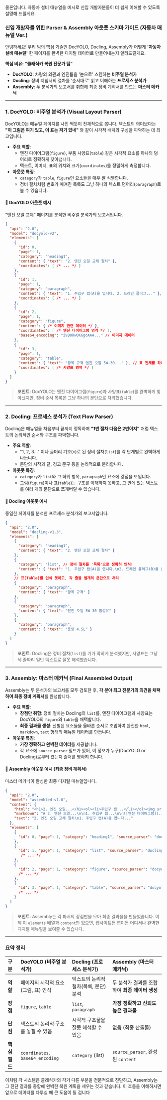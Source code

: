 물론입니다. 자동차 설비 매뉴얼을 예시로 신입 개발자분들이 더 쉽게 이해할 수 있도록 설명해 드릴게요.

### 신입 개발자를 위한 Parser & Assembly 아웃풋 스키마 가이드 (자동차 매뉴얼 Ver.)

안녕하세요! 우리 팀의 핵심 기술인 DocYOLO, Docling, Assembly가 어떻게 **'자동차 설비 매뉴얼'** 한 페이지를 완벽한 디지털 데이터로 만들어내는지 알려드릴게요.

**핵심 비유: "클래식카 복원 전문가 팀"**

- **DocYOLO**: 차량의 외관과 엔진룸을 '눈으로' 스캔하는 **비주얼 분석가**
- **Docling**: 정비 지침서의 절차를 '순서대로' 읽고 이해하는 **프로세스 분석가**
- **Assembly**: 두 분석가의 보고서를 취합해 최종 정비 계획서를 만드는 **마스터 메카닉**

---

### 1. DocYOLO: 비주얼 분석가 (Visual Layout Parser)

DocYOLO는 매뉴얼 페이지를 사진 찍듯이 전체적으로 봅니다. 텍스트의 의미보다는 **"이 그림은 여기 있고, 이 표는 저기 있네"** 와 같이 시각적 배치와 구성을 파악하는 데 최고입니다.

- **주요 역할**:
  - 엔진 다이어그램(`figure`), 부품 사양표(`table`) 같은 시각적 요소를 하나의 덩어리로 정확하게 찾아냅니다.
  - 텍스트, 이미지, 표의 위치와 크기(`coordinates`)를 정밀하게 측정합니다.
- **아웃풋 특징**:
  - `category`가 `table`, `figure`인 요소들을 매우 잘 식별합니다.
  - 정비 절차처럼 번호가 매겨진 목록도 그냥 하나의 텍스트 덩어리(`paragraph`)로 볼 수 있습니다.

#### 📄 DocYOLO 아웃풋 예시

"엔진 오일 교체" 페이지를 분석한 비주얼 분석가의 보고서입니다.

```json
{
  "api": "2.0",
  "model": "docyolo-v2",
  "elements": [
    {
      "id": 0,
      "page": 1,
      "category": "heading1",
      "content": { "text": "2. 엔진 오일 교체 절차" },
      "coordinates": [ /* ... */ ]
    },
    {
      "id": 1,
      "page": 1,
      "category": "paragraph",
      "content": { "text": "1. 주입구 캡(A)을 엽니다. 2. 드레인 플러그..." }, // 목록을 하나의 문단으로 인식
      "coordinates": [ /* ... */ ]
    },
    {
      "id": 2,
      "page": 1,
      "category": "figure",
      "content": { /* 이미지 관련 데이터 */ },
      "coordinates": [ /* 엔진 다이어그램 영역 */ ],
      "base64_encoding": "iVBORw0KGgoAAA..." // 이미지 데이터
    },
    {
      "id": 3,
      "page": 1,
      "category": "table",
      "content": { "text": "항목 규격 엔진 오일 5W-30..." }, // 표 전체를 하나의 덩어리로 인식
      "coordinates": [ /* 사양표 영역 */ ]
    }
  ]
}
```
> **포인트**: DocYOLO는 엔진 다이어그램(`figure`)과 사양표(`table`)를 완벽하게 찾아냈지만, 정비 순서 목록은 그냥 하나의 문단으로 처리했습니다.

---

### 2. Docling: 프로세스 분석가 (Text Flow Parser)

Docling은 매뉴얼을 처음부터 끝까지 정독하며 **"1번 절차 다음은 2번이지"** 처럼 텍스트의 논리적인 순서와 구조를 파악합니다.

- **주요 역할**:
  - "1, 2, 3..." 이나 글머리 기호(•)로 된 정비 절차(`list`)를 각 단계별로 완벽하게 나눕니다.
  - 문단의 시작과 끝, 경고 문구 등을 논리적으로 분리합니다.
- **아웃풋 특징**:
  - `category`가 `list`와 그 하위 항목, `paragraph`인 요소에 강점을 보입니다.
  - 그림(`figure`)이나 표(`table`)는 구조를 이해하지 못하고, 그 안에 있는 텍스트를 여러 개의 문단으로 쪼개버릴 수 있습니다.

#### 📄 Docling 아웃풋 예시

동일한 페이지를 분석한 프로세스 분석가의 보고서입니다.

```json
{
  "api": "2.0",
  "model": "docling-v1.3",
  "elements": [
    {
      "category": "heading1",
      "content": { "text": "2. 엔진 오일 교체 절차" }
    },
    {
      "category": "list", // 정비 절차를 '목록'으로 정확히 인식!
      "content": { "text": "1. 주입구 캡(A)을 엽니다.\n2. 드레인 플러그(B)를 풀어 오일을 배출합니다." }
    },
    // 표(Table)를 인식 못하고, 각 줄을 별개의 문단으로 처리
    {
      "category": "paragraph",
      "content": { "text": "항목 규격" }
    },
    {
      "category": "paragraph",
      "content": { "text": "엔진 오일 5W-30 합성유" }
    },
    {
      "category": "paragraph",
      "content": { "text": "용량 4.5L" }
    }
  ]
}
```
> **포인트**: Docling은 정비 절차(`list`)를 기가 막히게 분석했지만, 사양표는 그냥 세 줄짜리 일반 텍스트로 잘못 해석했습니다.

---

### 3. Assembly: 마스터 메카닉 (Final Assembled Output)

Assembly는 두 분석가의 보고서를 모두 검토한 후, **각 분야 최고 전문가의 의견을 채택하여 최종 정비 계획서**를 완성합니다.

- **주요 역할**:
  - **장점만 취합**: 정비 절차는 Docling의 `list`를, 엔진 다이어그램과 사양표는 DocYOLO의 `figure`와 `table`을 채택합니다.
  - **최종 결과물 생성**: 선별된 요소들을 올바른 순서로 조립하여 완전한 `html`, `markdown`, `text` 형태의 매뉴얼 데이터를 만듭니다.
- **아웃풋 특징**:
  - **가장 정확하고 완벽한 데이터**를 제공합니다.
  - 각 요소에 `source_parser` 필드가 있어, 이 정보가 누구(DocYOLO or Docling)로부터 왔는지 출처를 명확히 합니다.

#### 📄 Assembly 아웃풋 예시 (최종 정비 계획서)

마스터 메카닉이 완성한 최종 디지털 매뉴얼입니다.

```json
{
  "api": "2.0",
  "model": "assembled-v1.0",
  "content": {
    "html": "<h1>2. 엔진 오일...</h1><ol><li>주입구 캡...</li></ol><img src=...><table border='1'>...</table>",
    "markdown": "# 2. 엔진 오일...\n\n1. 주입구 캡...\n\n![엔진 다이어그램](...)\n\n| 항목 | 규격 |\n|---|---|\n| 엔진 오일 | 5W-30 |",
    "text": "2. 엔진 오일 교체 절차\n1. 주입구 캡(A)을 엽니다..."
  },
  "elements": [
    {
      "id": 0, "page": 1, "category": "heading1", "source_parser": "docling", /* ... */
    },
    {
      "id": 1, "page": 1, "category": "list", "source_parser": "docling", // 정비 절차는 Docling 것 채택!
       /* ... */
    },
    {
      "id": 2, "page": 1, "category": "figure", "source_parser": "docyolo", // 그림은 DocYOLO 것 채택!
      /* ... */
    },
    {
      "id": 3, "page": 1, "category": "table", "source_parser": "docyolo", // 표도 DocYOLO 것 채택!
      /* ... */
    }
  ]
}
```
> **포인트**: Assembly는 각 파서의 장점만을 모아 최종 결과물을 만들었습니다. 이제 이 `elements` 배열과 `content`만 있으면, 웹사이트든 앱이든 어디서나 완벽한 디지털 매뉴얼을 보여줄 수 있습니다.

---

### 요약 정리

| 구분 | DocYOLO (비주얼 분석가) | Docling (프로세스 분석가) | Assembly (마스터 메카닉) |
| :--- | :--- | :--- | :--- |
| **역할** | 페이지의 시각적 요소(그림, 표) 인식 | 텍스트의 논리적 절차(목록, 문단) 분석 | 두 분석가 결과를 조합하여 **최종 데이터 생성** |
| **장점** | `figure`, `table` | `list`, `paragraph` | **가장 정확하고 신뢰도 높은 결과물** |
| **단점** | 텍스트의 논리적 구조를 놓칠 수 있음 | 시각적 구조물을 잘못 해석할 수 있음 | 없음 (최종 산출물) |
| **핵심 필드**| `coordinates`, `base64_encoding` | `category` (list) | `source_parser`, 완성된 `content` |

이처럼 각 시스템은 클래식카의 각기 다른 부분을 전문적으로 진단하고, Assembly는 그 진단 결과를 종합해 완벽한 복원 계획을 세우는 것과 같습니다. 이 흐름을 이해하시면 앞으로 데이터를 다루실 때 큰 도움이 될 겁니다